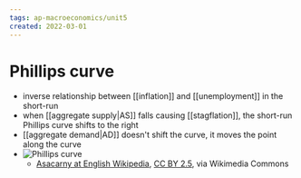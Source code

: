 ```yaml
---
tags: ap-macroeconomics/unit5 
created: 2022-03-01
---
```


# Phillips curve

- inverse relationship between [[inflation]] and [[unemployment]] in the short-run
- when [[aggregate supply|AS]] falls causing [[stagflation]], the short-run Phillips curve shifts to the right
- [[aggregate demand|AD]] doesn't shift the curve, it moves the point along the curve
- ![Phillips curve](https://upload.wikimedia.org/wikipedia/commons/e/e3/NAIRU-SR-and-LR.svg)
	- <a href="https://commons.wikimedia.org/wiki/File:NAIRU-SR-and-LR.svg">Asacarny at English Wikipedia</a>, <a href="https://creativecommons.org/licenses/by/2.5">CC BY 2.5</a>, via Wikimedia Commons 
